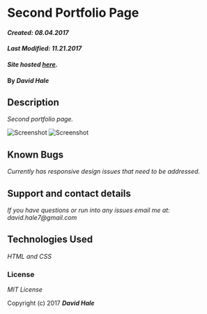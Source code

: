 # Second Portfolio Page

#### _Created: 08.04.2017_
#### _Last Modified: 11.21.2017_

#### _Site hosted [here](https://phuzisham.github.io/second-portfolio/)._

#### By _David Hale_

## Description

_Second portfolio page._

![Screenshot](https://github.com/phuzisham/second-portfolio/blob/master/img/cap.png "Screen Capture")
![Screenshot](https://github.com/phuzisham/second-portfolio/blob/master/img/cap2.png "Screen Capture")

## Known Bugs

_Currently has responsive design issues that need to be addressed._

## Support and contact details

_If you have questions or run into any issues email me at: david.hale7@gmail.com_

## Technologies Used

_HTML and CSS_

### License

*MIT License*

Copyright (c) 2017 **_David Hale_**
